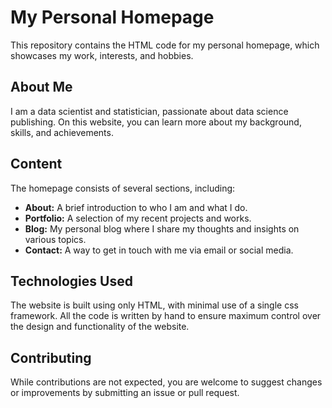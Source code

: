 # My Personal Homepage

This repository contains the HTML code for my personal homepage, which showcases my work, interests, and hobbies.

## About Me

I am a data scientist and statistician, passionate about data science publishing. On this website, you can learn more about my background, skills, and achievements.

## Content

The homepage consists of several sections, including:

- **About:** A brief introduction to who I am and what I do.
- **Portfolio:** A selection of my recent projects and works.
- **Blog:** My personal blog where I share my thoughts and insights on various topics.
- **Contact:** A way to get in touch with me via email or social media.

## Technologies Used

The website is built using only HTML, with minimal use of a single css framework. All the code is written by hand to ensure maximum control over the design and functionality of the website.

## Contributing

While contributions are not expected, you are welcome to suggest changes or improvements by submitting an issue or pull request.

